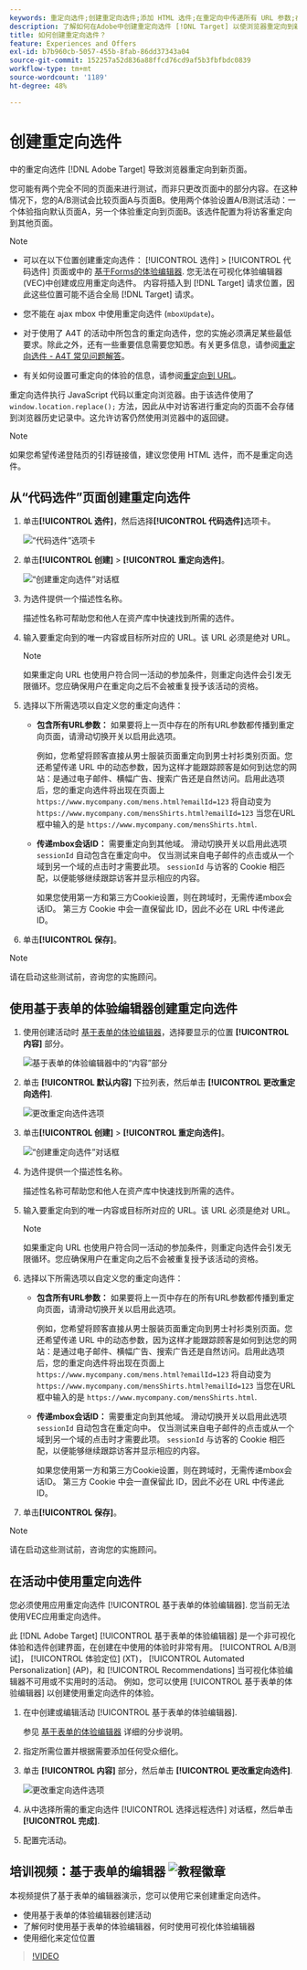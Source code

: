 ```yaml
---
keywords: 重定向选件;创建重定向选件;添加 HTML 选件;在重定向中传递所有 URL 参数;在重定向中传递 mboxSessionId（仅当要重定向到其他域时才需使用此功能）
description: 了解如何在Adobe中创建重定向选件 [!DNL Target] 以使浏览器重定向到新页面。
title: 如何创建重定向选件？
feature: Experiences and Offers
exl-id: b7b960cb-5057-455b-8fab-86dd37343a04
source-git-commit: 152257a52d836a88ffcd76cd9af5b3fbfbdc0839
workflow-type: tm+mt
source-wordcount: '1189'
ht-degree: 48%

---
```


# 创建重定向选件

中的重定向选件 [!DNL Adobe Target] 导致浏览器重定向到新页面。

您可能有两个完全不同的页面来进行测试，而非只更改页面中的部分内容。在这种情况下，您的A/B测试会比较页面A与页面B。使用两个体验设置A/B测试活动：一个体验指向默认页面A，另一个体验重定向到页面B。该选件配置为将访客重定向到其他页面。

>[!NOTE]
>
> * 可以在以下位置创建重定向选件： [!UICONTROL 选件] > [!UICONTROL 代码选件] 页面或中的 [基于Forms的体验编辑器](/help/main/c-experiences/form-experience-composer.md). 您无法在可视化体验编辑器(VEC)中创建或应用重定向选件。 内容将插入到 [!DNL Target] 请求位置，因此这些位置可能不适合全局 [!DNL Target] 请求。
>
>* 您不能在 ajax mbox 中使用重定向选件 (`mboxUpdate`)。
>
>* 对于使用了 A4T 的活动中所包含的重定向选件，您的实施必须满足某些最低要求。除此之外，还有一些重要信息需要您知悉。有关更多信息，请参阅[重定向选件 - A4T 常见问题解答](/help/main/c-integrating-target-with-mac/a4t/r-a4t-faq/a4t-faq-redirect-offers.md#concept_21BF213F10E1414A9DCD4A98AF207905)。
>
>* 有关如何设置可重定向的体验的信息，请参阅[重定向到 URL](/help/main/c-experiences/c-visual-experience-composer/redirect-offer.md#task_9578678D42784F5EB9638F8AC8C911FA)。


重定向选件执行 JavaScript 代码以重定向浏览器。由于该选件使用了 `window.location.replace();` 方法，因此从中对访客进行重定向的页面不会存储到浏览器历史记录中。这允许访客仍然使用浏览器中的返回键。

>[!NOTE]
>
>如果您希望传递登陆页的引荐链接值，建议您使用 HTML 选件，而不是重定向选件。

## 从“代码选件”页面创建重定向选件

1. 单击&#x200B;**[!UICONTROL 选件]**，然后选择&#x200B;**[!UICONTROL 代码选件]**&#x200B;选项卡。

   ![“代码选件”选项卡](/help/main/c-experiences/c-manage-content/assets/offers-code-offers.png)

1. 单击&#x200B;**[!UICONTROL 创建]** > **[!UICONTROL 重定向选件]**。

   ![“创建重定向选件”对话框](/help/main/c-experiences/c-manage-content/assets/create-redirect-offer.png)

1. 为选件提供一个描述性名称。

   描述性名称可帮助您和他人在资产库中快速找到所需的选件。

1. 输入要重定向到的唯一内容或目标所对应的 URL。该 URL 必须是绝对 URL。

   >[!NOTE]
   >
   >如果重定向 URL 也使用户符合同一活动的参加条件，则重定向选件会引发无限循环。您应确保用户在重定向之后不会被重复授予该活动的资格。

1. 选择以下所需选项以自定义您的重定向选件：

   * **包含所有URL参数：** 如果要将上一页中存在的所有URL参数都传播到重定向页面，请滑动切换开关以启用此选项。

      例如，您希望将顾客直接从男士服装页面重定向到男士衬衫类别页面。您还希望传递 URL 中的动态参数，因为这样才能跟踪顾客是如何到达您的网站：是通过电子邮件、横幅广告、搜索广告还是自然访问。启用此选项后，您的重定向选件将出现在页面上 `https://www.mycompany.com/mens.html?emailId=123` 将自动变为 `https://www.mycompany.com/mensShirts.html?emailId=123` 当您在URL框中输入的是 `https://www.mycompany.com/mensShirts.html`.

   * **传递mbox会话ID：** 需要重定向到其他域。 滑动切换开关以启用此选项 `sessionId` 自动包含在重定向中。 仅当测试来自电子邮件的点击或从一个域到另一个域的点击时才需要此项。 `sessionId` 与访客的 Cookie 相匹配，以便能够继续跟踪访客并显示相应的内容。

      如果您使用第一方和第三方Cookie设置，则在跨域时，无需传递mbox会话ID。 第三方 Cookie 中会一直保留此 ID，因此不必在 URL 中传递此 ID。

1. 单击&#x200B;**[!UICONTROL 保存]**。

>[!NOTE]
>
>请在启动这些测试前，咨询您的实施顾问。

## 使用基于表单的体验编辑器创建重定向选件

1. 使用创建活动时 [基于表单的体验编辑器](/help/main/c-experiences/form-experience-composer.md)，选择要显示的位置 **[!UICONTROL 内容]** 部分。

   ![基于表单的体验编辑器中的“内容”部分](/help/main/c-experiences/c-manage-content/assets/form-based-content.png)

1. 单击 **[!UICONTROL 默认内容]** 下拉列表，然后单击 **[!UICONTROL 更改重定向选件]**.

   ![更改重定向选件选项](/help/main/c-experiences/c-manage-content/assets/change-redirect-offer-option.png)

1. 单击&#x200B;**[!UICONTROL 创建]** > **[!UICONTROL 重定向选件]**。

   ![“创建重定向选件”对话框](/help/main/c-experiences/c-manage-content/assets/create-redirect-offer.png)

1. 为选件提供一个描述性名称。

   描述性名称可帮助您和他人在资产库中快速找到所需的选件。

1. 输入要重定向到的唯一内容或目标所对应的 URL。该 URL 必须是绝对 URL。

   >[!NOTE]
   >
   >如果重定向 URL 也使用户符合同一活动的参加条件，则重定向选件会引发无限循环。您应确保用户在重定向之后不会被重复授予该活动的资格。

1. 选择以下所需选项以自定义您的重定向选件：

   * **包含所有URL参数：** 如果要将上一页中存在的所有URL参数都传播到重定向页面，请滑动切换开关以启用此选项。

      例如，您希望将顾客直接从男士服装页面重定向到男士衬衫类别页面。您还希望传递 URL 中的动态参数，因为这样才能跟踪顾客是如何到达您的网站：是通过电子邮件、横幅广告、搜索广告还是自然访问。启用此选项后，您的重定向选件将出现在页面上 `https://www.mycompany.com/mens.html?emailId=123` 将自动变为 `https://www.mycompany.com/mensShirts.html?emailId=123` 当您在URL框中输入的是 `https://www.mycompany.com/mensShirts.html`.

   * **传递mbox会话ID：** 需要重定向到其他域。 滑动切换开关以启用此选项 `sessionId` 自动包含在重定向中。 仅当测试来自电子邮件的点击或从一个域到另一个域的点击时才需要此项。 `sessionId` 与访客的 Cookie 相匹配，以便能够继续跟踪访客并显示相应的内容。

      如果您使用第一方和第三方Cookie设置，则在跨域时，无需传递mbox会话ID。 第三方 Cookie 中会一直保留此 ID，因此不必在 URL 中传递此 ID。

1. 单击&#x200B;**[!UICONTROL 保存]**。

>[!NOTE]
>
>请在启动这些测试前，咨询您的实施顾问。

## 在活动中使用重定向选件

您必须使用应用重定向选件 [!UICONTROL 基于表单的体验编辑器]. 您当前无法使用VEC应用重定向选件。

此 [!DNL Adobe Target] [!UICONTROL 基于表单的体验编辑器] 是一个非可视化体验和选件创建界面，在创建在中使用的体验时非常有用。 [!UICONTROL A/B测试]， [!UICONTROL 体验定位] (XT)， [!UICONTROL Automated Personalization] (AP)，和 [!UICONTROL Recommendations] 当可视化体验编辑器不可用或不实用时的活动。 例如，您可以使用 [!UICONTROL 基于表单的体验编辑器] 以创建使用重定向选件的体验。

1. 在中创建或编辑活动 [!UICONTROL 基于表单的体验编辑器].

   参见 [基于表单的体验编辑器](/help/main/c-experiences/form-experience-composer.md) 详细的分步说明。

1. 指定所需位置并根据需要添加任何受众细化。

1. 单击 **[!UICONTROL 内容]** 部分，然后单击 **[!UICONTROL 更改重定向选件]**.

   ![更改重定向选件选项](/help/main/c-experiences/c-manage-content/assets/change-redirect-offer-option2.png)

1. 从中选择所需的重定向选件 [!UICONTROL 选择远程选件] 对话框，然后单击 **[!UICONTROL 完成]**.

1. 配置完活动。

## 培训视频：基于表单的编辑器 ![教程徽章](/help/main/assets/tutorial.png)

本视频提供了基于表单的编辑器演示，您可以使用它来创建重定向选件。

* 使用基于表单的体验编辑器创建活动
* 了解何时使用基于表单的体验编辑器，何时使用可视化体验编辑器
* 使用细化来定位位置

>[!VIDEO](https://video.tv.adobe.com/v/17390)
